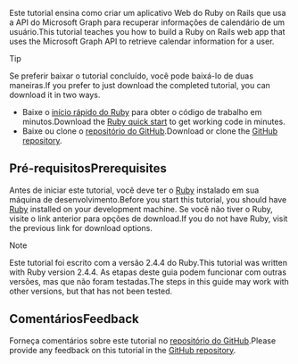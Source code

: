 <!-- markdownlint-disable MD002 MD041 -->

<span data-ttu-id="67de3-101">Este tutorial ensina como criar um aplicativo Web do Ruby on Rails que usa a API do Microsoft Graph para recuperar informações de calendário de um usuário.</span><span class="sxs-lookup"><span data-stu-id="67de3-101">This tutorial teaches you how to build a Ruby on Rails web app that uses the Microsoft Graph API to retrieve calendar information for a user.</span></span>

> [!TIP]
> <span data-ttu-id="67de3-102">Se preferir baixar o tutorial concluído, você pode baixá-lo de duas maneiras.</span><span class="sxs-lookup"><span data-stu-id="67de3-102">If you prefer to just download the completed tutorial, you can download it in two ways.</span></span>
>
> - <span data-ttu-id="67de3-103">Baixe o [início rápido do Ruby](https://developer.microsoft.com/graph/quick-start?platform=option-ruby) para obter o código de trabalho em minutos.</span><span class="sxs-lookup"><span data-stu-id="67de3-103">Download the [Ruby quick start](https://developer.microsoft.com/graph/quick-start?platform=option-ruby) to get working code in minutes.</span></span>
> - <span data-ttu-id="67de3-104">Baixe ou clone o [repositório do GitHub](https://github.com/microsoftgraph/msgraph-training-rubyrailsapp).</span><span class="sxs-lookup"><span data-stu-id="67de3-104">Download or clone the [GitHub repository](https://github.com/microsoftgraph/msgraph-training-rubyrailsapp).</span></span>

## <a name="prerequisites"></a><span data-ttu-id="67de3-105">Pré-requisitos</span><span class="sxs-lookup"><span data-stu-id="67de3-105">Prerequisites</span></span>

<span data-ttu-id="67de3-106">Antes de iniciar este tutorial, você deve ter o [Ruby](https://www.ruby-lang.org/en/downloads/) instalado em sua máquina de desenvolvimento.</span><span class="sxs-lookup"><span data-stu-id="67de3-106">Before you start this tutorial, you should have [Ruby](https://www.ruby-lang.org/en/downloads/) installed on your development machine.</span></span> <span data-ttu-id="67de3-107">Se você não tiver o Ruby, visite o link anterior para opções de download.</span><span class="sxs-lookup"><span data-stu-id="67de3-107">If you do not have Ruby, visit the previous link for download options.</span></span>

> [!NOTE]
> <span data-ttu-id="67de3-108">Este tutorial foi escrito com a versão 2.4.4 do Ruby.</span><span class="sxs-lookup"><span data-stu-id="67de3-108">This tutorial was written with Ruby version 2.4.4.</span></span> <span data-ttu-id="67de3-109">As etapas deste guia podem funcionar com outras versões, mas que não foram testadas.</span><span class="sxs-lookup"><span data-stu-id="67de3-109">The steps in this guide may work with other versions, but that has not been tested.</span></span>

## <a name="feedback"></a><span data-ttu-id="67de3-110">Comentários</span><span class="sxs-lookup"><span data-stu-id="67de3-110">Feedback</span></span>

<span data-ttu-id="67de3-111">Forneça comentários sobre este tutorial no [repositório do GitHub](https://github.com/microsoftgraph/msgraph-training-rubyrailsapp).</span><span class="sxs-lookup"><span data-stu-id="67de3-111">Please provide any feedback on this tutorial in the [GitHub repository](https://github.com/microsoftgraph/msgraph-training-rubyrailsapp).</span></span>